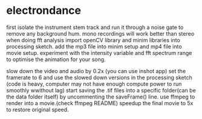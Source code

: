 # electrondance
first isolate the instrument stem track and run it through a noise gate to remove any background hum.
mono recordings will work better than stereo when doing fft analysis
import openCV library and minim libraries into processing sketch.
add the mp3 file into minim setup and mp4 file into movie setup.
experiment with the intensity variable and fft spectrum range to optimise the animation for your song.

slow down the video and audio by 0.2x (you can use inshot app)
set the framerate to 6 and use the slowed down versions in the processing sketch (code is heavy, computer may not have enough compute power to run smoothly wwithout lag)
start saving the .tif files into a specific folder(can be the data folder itself) by uncommenting the saveFrame() line.
use ffmpeg to render into a movie.(check ffmpeg README)
speedup the final movie to 5x to restore original speed.
